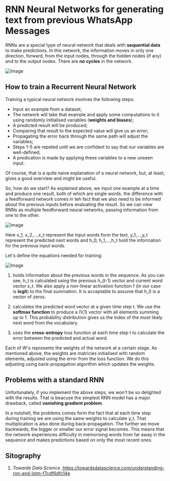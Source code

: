 # RNN Neural Networks for generating text from previous WhatsApp Messages


RNNs are a special type of neural network that deals with **sequential data** to make predictions.
In this network, the information moves in only one direction, forward, from the input nodes, through
the hidden nodes (if any) and to the output nodes.
There are **no cycles** in the network.

![Image](https://miro.medium.com/max/800/1*8wOnrZ2UHFItcTdDNSZnTQ.png)



## How to train a Recurrent Neural Network

Training a typical neural network involves the following steps:

* Input an example from a dataset;
* The network will take that example and apply some computations to it using randomly initialised variables (**weights and biases**);
* A predicted result will be produced;
* Comparing that result to the expected value will give us an error;
* Propagating the error back through the same path will adjust the variables;
* Steps 1-5 are repeted until we are confident to say that our variables are well-defined;
* A predication is made by applying these variables to a new unseen input.


Of course, that is a quite naive explanation of a neural network, but, at least, gives a good overview and might be useful.

So, how do we start? As explained above, we input one example at a time and produce one result, both of which are single words. the difference with a feedforward network comes in teh fact that we also need to be informed about the previous inputs before evaluating the result. So we can view RNNs as multiple feedforward neural networks, passing information from one to the other.

![Image](https://miro.medium.com/max/1400/1*4KwIUHWL3sTyguTahIxmJw.png)



Here x_1, x_2,...,x_t represent the input words form the text, y_1,...,y_t represent the predicted next words and h_0, h_1,...,h_t hold the information for the previous input words.


Let's define the equations needed for training:


![Image](https://miro.medium.com/max/1400/1*bJonSV6knypXR9StvEBYZw.png)


1) holds information about the previous words in the sequence. As you can see, h_t is calculated using the previous h_(t-1) vector and current word vector x_t. We also apply a non-linear activation function f (in our case is **logit**) to the final summation. It is acceptable to assume that h_0 is a vector of zeros.

2) calculates the predicted word vector at a given time step t. We use the **softmax function** to produce a (V,1) vector with all elements summing up to 1. This probability distribution gives us the index of the most likely next word from the vocabulary.

3) uses the **cross-entropy** loss function at each time step t to calculate the error between the predicted and actual word.

Each of W's represents the weights of the network at a certain stage. As mentioned above, the weights are matricies initialised with random elements, adjusted using the error from the loss function. We do this adjusting using back-propagation algorithm which updates the weights.


## Problems with a standard RNN

Unfortunately, if you implement the above steps, we won't be so delighted with the results. That is beacuse the simplest RNN model has a major drawback, called **vanishing gradient problem**.


In a nutshell, the problems comes form the fact that at each time step during training we are using the same weights to calculate y_t. That multiplication is also done during back-propagation. The further we move backwards, the bigger or smaller our error signal becomes. This means that the network experiences difficulty in memorising words from far away in the sequence and makes predictions based on only the most recent ones.


## Sitography
1) *Towards Data Science* ,https://towardsdatascience.com/understanding-rnn-and-lstm-f7cdf6dfc14e

